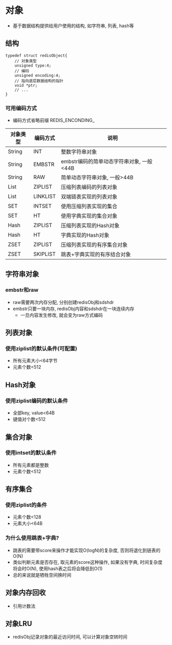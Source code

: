 # 对象

* 基于数据结构提供给用户使用的结构, 如字符串, 列表, hash等

## 结构

```
typedef struct redisObject{
    // 对象类型
    unsigned type:4;
    // 编码
    unsigned encoding:4;
    // 指向底层数据结构的指针
    void *ptr;
    // ...
}
```

### 可用编码方式

* 编码方式省略前缀 REDIS_ENCONDING_

| 对象类型 | 编码方式 | 说明                                     |
| -------- | -------- | ---------------------------------------- |
| String   | INT      | 整数字符串对象                           |
| String   | EMBSTR   | embstr编码的简单动态字符串对象, 一般<44B |
| String   | RAW      | 简单动态字符串对象, 一般>44B             |
| List     | ZIPLIST  | 压缩列表编码的列表对象                   |
| List     | LINKLIST | 双端链表实现的列表对象                   |
| SET      | INTSET   | 使用压缩列表实现的集合                   |
| SET      | HT       | 使用字典实现的集合对象                   |
| Hash     | ZIPLIST  | 压缩列表实现的Hash对象                   |
| Hash     | HT       | 字典实现的Hash对象                       |
| ZSET     | ZIPLIST  | 压缩列表实现的有序集合对象               |
| ZSET     | SKIPLIST | 跳表+字典实现的有序结合对象              |


## 字符串对象

### embstr和raw

* raw需要两次内存分配, 分别创建redisObj和sdshdr
* embstr只要一块内存, redisObj内容和sdshdr在一块连续内存
  * 一旦内容发生修改, 就会变为raw方式编码

## 列表对象

### 使用ziplist的默认条件(可配置)

* 所有元素大小<64字节
* 元素个数<512
  
## Hash对象

### 使用ziplist编码的默认条件

* 全部key, value<64B
* 键值对个数<512

## 集合对象

### 使用intset的默认条件

* 所有元素都是整数
* 元素个数<512

## 有序集合

### 使用ziplist的条件

* 元素个数<128
* 元素大小<64B

### 为什么使用跳表+字典?

* 跳表的需要带score来操作才能实现O(logN)的复杂度, 否则将退化到链表的O(N)
* 类似判断元素是否存在, 取元素的score这种操作, 如果没有字典, 时间复杂度将会时O(N), 使用hash表之后将会降低到O(1)
* 总的来说就是牺牲空间换时间

## 对象内存回收

* 引用计数法

## 对象LRU

* redisObj记录对象的最近访问时间, 可以计算对象空转时间     
